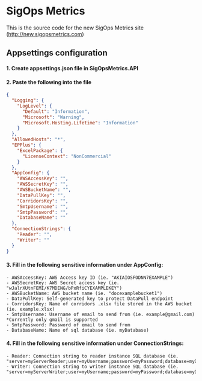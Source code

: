 # SigOps Metrics

This is the source code for the new SigOps Metrics site (http://new.sigopsmetrics.com)

## Appsettings configuration

#### 1. Create appsettings.json file in SigOpsMetrics.API 

#### 2. Paste the following into the file 

```json
{
  "Logging": {
    "LogLevel": {
      "Default": "Information",
      "Microsoft": "Warning",
      "Microsoft.Hosting.Lifetime": "Information"
    }
  },
  "AllowedHosts": "*",
  "EPPlus": {
    "ExcelPackage": {
      "LicenseContext": "NonCommercial"
    }
  },
  "AppConfig": {
    "AWSAccessKey": "",
    "AWSSecretKey": "",
    "AWSBucketName": "",
    "DataPullKey": "",
    "CorridorsKey": "",
    "SmtpUsername": "",
    "SmtpPassword": "",
    "DatabaseName": "" 
  },
  "ConnectionStrings": {
    "Reader": "",
    "Writer": ""
  }
}
```

#### 3. Fill in the following sensitive information under AppConfig:
    - AWSAccessKey: AWS Access key ID (ie. "AKIAIOSFODNN7EXAMPLE")
    - AWSSecretKey: AWS Secret access key (ie. "wJalrXUtnFEMI/K7MDENG/bPxRfiCYEXAMPLEKEY")
    - AWSBucketName: AWS bucket name (ie. "docexamplebucket1")
    - DataPullKey: Self-generated key to protect DataPull endpoint
    - CorridorsKey: Name of corridors .xlsx file stored in the AWS bucket (ie. example.xlsx) 
    - SmtpUsername: Username of email to send from (ie. example@gmail.com) *Currently only gmail is supported
    - SmtpPassword: Password of email to send from
    - DatabaseName: Name of sql database (ie. myDatabase)
    
#### 4. Fill in the following sensitive information under ConnectionStrings:
    - Reader: Connection string to reader instance SQL database (ie. "server=myServerReader;user=myUsername;password=myPassword;database=myDatabase")
    - Writer: Connection string to writer instance SQL database (ie. "server=myServerWriter;user=myUsername;password=myPassword;database=myDatabase")

